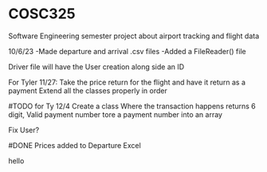 # COSC325
Software Engineering semester project about airport tracking and flight data

10/6/23
-Made departure and arrival .csv files
-Added a FileReader() file

Driver file will have the User creation along side an ID

For Tyler 11/27:
Take the price return for the flight and have it return as a payment
Extend all the classes properly in order

#TODO for Ty 12/4
Create a class
Where the transaction happens
returns 6 digit, Valid payment number
tore a payment number into an array

Fix User?

#DONE
Prices added to Departure Excel

hello
